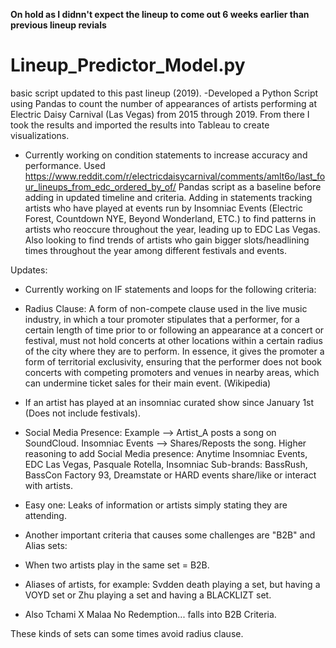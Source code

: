**On hold as I didnn't expect the lineup to come out 6 weeks earlier than previous lineup revials**
# Lineup_Predictor_Model.py
basic script updated to this past lineup (2019). 
-Developed a Python Script using Pandas to count the number of appearances of artists performing at Electric Daisy Carnival (Las Vegas) from 2015 through 2019. From there I took the results and imported the results into Tableau to create visualizations.

- Currently working on condition statements to increase accuracy and performance.
Used https://www.reddit.com/r/electricdaisycarnival/comments/amlt6o/last_four_lineups_from_edc_ordered_by_of/ Pandas script as a baseline before adding in updated timeline and criteria.
Adding in statements tracking artists who have played at events run by Insomniac Events (Electric Forest, Countdown NYE, Beyond Wonderland, ETC.) to find patterns in artists who reoccure throughout the year, leading up to EDC Las Vegas.
Also looking to find trends of artists who gain bigger slots/headlining times throughout the year among different festivals and events. 


Updates: 
- Currently working on IF statements and loops for the following criteria:

- Radius Clause: A form of non-compete clause used in the live music industry, in which a tour promoter stipulates that a performer, for a certain length of time prior to or following an appearance at a concert or festival, must not hold concerts at other locations within a certain radius of the city where they are to perform. In essence, it gives the promoter a form of territorial exclusivity, ensuring that the performer does not book concerts with competing promoters and venues in nearby areas, which can undermine ticket sales for their main event. (Wikipedia)
- If an artist has played at an insomniac curated show since January 1st (Does not include festivals). 
- Social Media Presence: Example --> Artist_A posts a song on SoundCloud. Insomniac Events --> Shares/Reposts the song. 
Higher reasoning to add Social Media presence: Anytime Insomniac Events, EDC Las Vegas, Pasquale Rotella, Insomniac Sub-brands: BassRush, BassCon Factory 93, Dreamstate or HARD events share/like or interact with artists. 
- Easy one: Leaks of information or artists simply stating they are attending. 


- Another important criteria that causes some challenges are "B2B" and Alias sets:
- When two artists play in the same set = B2B. 
- Aliases of artists, for example: Svdden death playing a set, but having a VOYD set or Zhu playing a set and having a BLACKLIZT set. 
- Also Tchami X Malaa No Redemption... falls into B2B Criteria. 

These kinds of sets can some times avoid radius clause. 
